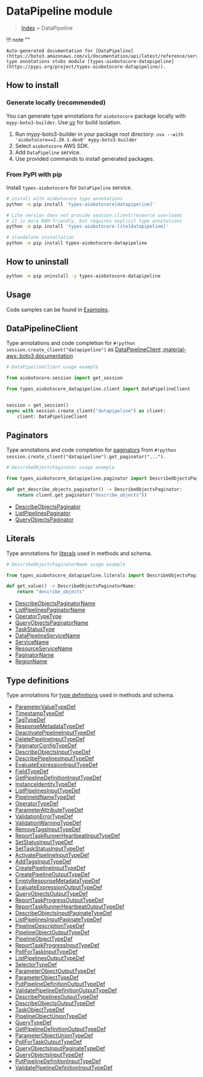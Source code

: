 # DataPipeline module

> [Index](../README.md) > DataPipeline


!!! note ""

    Auto-generated documentation for [DataPipeline](https://boto3.amazonaws.com/v1/documentation/api/latest/reference/services/datapipeline.html#datapipeline)
    type annotations stubs module [types-aiobotocore-datapipeline](https://pypi.org/project/types-aiobotocore-datapipeline/).

## How to install

### Generate locally (recommended)

You can generate type annotations for `aiobotocore` package locally with `mypy-boto3-builder`.
Use [uv](https://docs.astral.sh/uv/getting-started/installation/) for build isolation.

1. Run mypy-boto3-builder in your package root directory: `uvx --with 'aiobotocore==2.20.1.dev0' mypy-boto3-builder`
1. Select `aiobotocore` AWS SDK.
1. Add `DataPipeline` service.
1. Use provided commands to install generated packages.



### From PyPI with pip

Install `types-aiobotocore` for `DataPipeline` service.

```bash
# install with aiobotocore type annotations
python -m pip install 'types-aiobotocore[datapipeline]'

# Lite version does not provide session.client/resource overloads
# it is more RAM-friendly, but requires explicit type annotations
python -m pip install 'types-aiobotocore-lite[datapipeline]'

# standalone installation
python -m pip install types-aiobotocore-datapipeline
```



## How to uninstall

```bash
python -m pip uninstall -y types-aiobotocore-datapipeline
```

## Usage

Code samples can be found in [Examples](./usage.md).

## DataPipelineClient

Type annotations and code completion for  `#!python session.create_client("datapipeline")` as [DataPipelineClient](./client.md)
[:material-aws: boto3 documentation](https://boto3.amazonaws.com/v1/documentation/api/latest/reference/services/datapipeline.html#DataPipeline.Client)

```python
# DataPipelineClient usage example

from aiobotocore.session import get_session

from types_aiobotocore_datapipeline.client import DataPipelineClient


session = get_session()
async with session.create_client("datapipeline") as client:
    client: DataPipelineClient
```


## Paginators

Type annotations and code completion for
[paginators](./paginators.md)
from `#!python session.create_client("datapipeline").get_paginator("...")`.

```python
# DescribeObjectsPaginator usage example

from types_aiobotocore_datapipeline.paginator import DescribeObjectsPaginator

def get_describe_objects_paginator() -> DescribeObjectsPaginator:
    return client.get_paginator("describe_objects"))
```

- [DescribeObjectsPaginator](./paginators.md#describeobjectspaginator)
- [ListPipelinesPaginator](./paginators.md#listpipelinespaginator)
- [QueryObjectsPaginator](./paginators.md#queryobjectspaginator)








## Literals

Type annotations for [literals](./literals.md) used in methods and schema.

```python
# DescribeObjectsPaginatorName usage example

from types_aiobotocore_datapipeline.literals import DescribeObjectsPaginatorName

def get_value() -> DescribeObjectsPaginatorName:
    return "describe_objects"
```

- [DescribeObjectsPaginatorName](./literals.md#describeobjectspaginatorname)
- [ListPipelinesPaginatorName](./literals.md#listpipelinespaginatorname)
- [OperatorTypeType](./literals.md#operatortypetype)
- [QueryObjectsPaginatorName](./literals.md#queryobjectspaginatorname)
- [TaskStatusType](./literals.md#taskstatustype)
- [DataPipelineServiceName](./literals.md#datapipelineservicename)
- [ServiceName](./literals.md#servicename)
- [ResourceServiceName](./literals.md#resourceservicename)
- [PaginatorName](./literals.md#paginatorname)
- [RegionName](./literals.md#regionname)




## Type definitions

Type annotations for [type definitions](./type_defs.md) used in methods and schema.

- [ParameterValueTypeDef](./type_defs.md#parametervaluetypedef)
- [TimestampTypeDef](./type_defs.md#timestamptypedef)
- [TagTypeDef](./type_defs.md#tagtypedef)
- [ResponseMetadataTypeDef](./type_defs.md#responsemetadatatypedef)
- [DeactivatePipelineInputTypeDef](./type_defs.md#deactivatepipelineinputtypedef)
- [DeletePipelineInputTypeDef](./type_defs.md#deletepipelineinputtypedef)
- [PaginatorConfigTypeDef](./type_defs.md#paginatorconfigtypedef)
- [DescribeObjectsInputTypeDef](./type_defs.md#describeobjectsinputtypedef)
- [DescribePipelinesInputTypeDef](./type_defs.md#describepipelinesinputtypedef)
- [EvaluateExpressionInputTypeDef](./type_defs.md#evaluateexpressioninputtypedef)
- [FieldTypeDef](./type_defs.md#fieldtypedef)
- [GetPipelineDefinitionInputTypeDef](./type_defs.md#getpipelinedefinitioninputtypedef)
- [InstanceIdentityTypeDef](./type_defs.md#instanceidentitytypedef)
- [ListPipelinesInputTypeDef](./type_defs.md#listpipelinesinputtypedef)
- [PipelineIdNameTypeDef](./type_defs.md#pipelineidnametypedef)
- [OperatorTypeDef](./type_defs.md#operatortypedef)
- [ParameterAttributeTypeDef](./type_defs.md#parameterattributetypedef)
- [ValidationErrorTypeDef](./type_defs.md#validationerrortypedef)
- [ValidationWarningTypeDef](./type_defs.md#validationwarningtypedef)
- [RemoveTagsInputTypeDef](./type_defs.md#removetagsinputtypedef)
- [ReportTaskRunnerHeartbeatInputTypeDef](./type_defs.md#reporttaskrunnerheartbeatinputtypedef)
- [SetStatusInputTypeDef](./type_defs.md#setstatusinputtypedef)
- [SetTaskStatusInputTypeDef](./type_defs.md#settaskstatusinputtypedef)
- [ActivatePipelineInputTypeDef](./type_defs.md#activatepipelineinputtypedef)
- [AddTagsInputTypeDef](./type_defs.md#addtagsinputtypedef)
- [CreatePipelineInputTypeDef](./type_defs.md#createpipelineinputtypedef)
- [CreatePipelineOutputTypeDef](./type_defs.md#createpipelineoutputtypedef)
- [EmptyResponseMetadataTypeDef](./type_defs.md#emptyresponsemetadatatypedef)
- [EvaluateExpressionOutputTypeDef](./type_defs.md#evaluateexpressionoutputtypedef)
- [QueryObjectsOutputTypeDef](./type_defs.md#queryobjectsoutputtypedef)
- [ReportTaskProgressOutputTypeDef](./type_defs.md#reporttaskprogressoutputtypedef)
- [ReportTaskRunnerHeartbeatOutputTypeDef](./type_defs.md#reporttaskrunnerheartbeatoutputtypedef)
- [DescribeObjectsInputPaginateTypeDef](./type_defs.md#describeobjectsinputpaginatetypedef)
- [ListPipelinesInputPaginateTypeDef](./type_defs.md#listpipelinesinputpaginatetypedef)
- [PipelineDescriptionTypeDef](./type_defs.md#pipelinedescriptiontypedef)
- [PipelineObjectOutputTypeDef](./type_defs.md#pipelineobjectoutputtypedef)
- [PipelineObjectTypeDef](./type_defs.md#pipelineobjecttypedef)
- [ReportTaskProgressInputTypeDef](./type_defs.md#reporttaskprogressinputtypedef)
- [PollForTaskInputTypeDef](./type_defs.md#pollfortaskinputtypedef)
- [ListPipelinesOutputTypeDef](./type_defs.md#listpipelinesoutputtypedef)
- [SelectorTypeDef](./type_defs.md#selectortypedef)
- [ParameterObjectOutputTypeDef](./type_defs.md#parameterobjectoutputtypedef)
- [ParameterObjectTypeDef](./type_defs.md#parameterobjecttypedef)
- [PutPipelineDefinitionOutputTypeDef](./type_defs.md#putpipelinedefinitionoutputtypedef)
- [ValidatePipelineDefinitionOutputTypeDef](./type_defs.md#validatepipelinedefinitionoutputtypedef)
- [DescribePipelinesOutputTypeDef](./type_defs.md#describepipelinesoutputtypedef)
- [DescribeObjectsOutputTypeDef](./type_defs.md#describeobjectsoutputtypedef)
- [TaskObjectTypeDef](./type_defs.md#taskobjecttypedef)
- [PipelineObjectUnionTypeDef](./type_defs.md#pipelineobjectuniontypedef)
- [QueryTypeDef](./type_defs.md#querytypedef)
- [GetPipelineDefinitionOutputTypeDef](./type_defs.md#getpipelinedefinitionoutputtypedef)
- [ParameterObjectUnionTypeDef](./type_defs.md#parameterobjectuniontypedef)
- [PollForTaskOutputTypeDef](./type_defs.md#pollfortaskoutputtypedef)
- [QueryObjectsInputPaginateTypeDef](./type_defs.md#queryobjectsinputpaginatetypedef)
- [QueryObjectsInputTypeDef](./type_defs.md#queryobjectsinputtypedef)
- [PutPipelineDefinitionInputTypeDef](./type_defs.md#putpipelinedefinitioninputtypedef)
- [ValidatePipelineDefinitionInputTypeDef](./type_defs.md#validatepipelinedefinitioninputtypedef)

